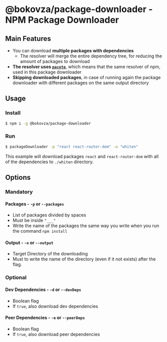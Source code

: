 # @bokovza/package-downloader - NPM Package Downloader
## Main Features
- You can download **multiple packages with dependencies**
  - The resolver will merge the entire dependency tree, for reducing the amount of packages to download
- **The resolver uses [`pacote`](https://www.npmjs.com/package/pacote)**, which means that the same resolver of npm, used in this package downloader
- **Skipping downloaded packages**, in case of running again the package downloader with different packages on the same output directory

## Usage
### Install
```bash
$ npm i -g @bokovza/package-downloader
```

### Run
```bash
$ packageDownloader -p "react react-router-dom" -o "whiten"
```
This example will download packages `react` and `react-router-dom` with all of the dependencies to `./whiten` directory.

## Options
### Mandatory
#### Packages - `-p` or `--packages`
- List of packages divided by spaces
- Must be inside `"___"`
- Write the name of the packages the same way you write when you run the command `npm install`

#### Output - `-o` or `--output`
- Target Directory of the downloading
- Must to write the name of the directory (even if it not exists) after the flag.

### Optional
#### Dev Dependencies - `-d` or `--devDeps`
- Boolean flag
- If `true`, also download dev dependencies

#### Peer Dependencies - `-e` or `--peerDeps`
- Boolean flag
- If `true`, also download peer dependencies